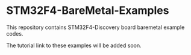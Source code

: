 # STM32F4-BareMetal-Examples

This repository contains STM32F4-Discovery board baremetal example codes.

The tutorial link to these examples will be added soon.
